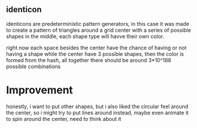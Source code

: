 ## identicon
identicons are predeterministic pattern generators, in this case it was made to create a pattern of triangles around a grid center with a series of possible shapes in the middle, each shape type will havve their own color.

right now each space besides the center have the chance of having or not having a shape while the center have 3 possible shapes,  then the color is formed from the hash, all together there should be around 3*10^188 possible combinations

# Improvement
honestly, i want to put other shapes, but i also liked the circular feel around the center, so i might try to put lines around instead, maybe even animate it to spin around the center, need to think about it
